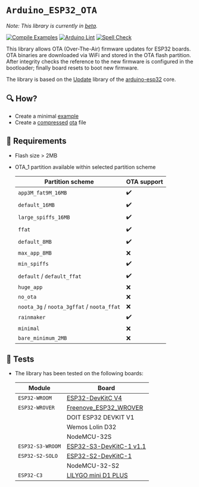 `Arduino_ESP32_OTA`
====================

*Note: This library is currently in [beta](#running-tests).*

[![Compile Examples](https://github.com/arduino-libraries/Arduino_ESP32_OTA/workflows/Compile%20Examples/badge.svg)](https://github.com/arduino-libraries/Arduino_ESP32_OTA/actions?workflow=Compile+Examples)
[![Arduino Lint](https://github.com/arduino-libraries/Arduino_ESP32_OTA/workflows/Arduino%20Lint/badge.svg)](https://github.com/arduino-libraries/Arduino_ESP32_OTA/actions?workflow=Arduino+Lint)
[![Spell Check](https://github.com/arduino-libraries/Arduino_ESP32_OTA/workflows/Spell%20Check/badge.svg)](https://github.com/arduino-libraries/Arduino_ESP32_OTA/actions?workflow=Spell+Check)

This library allows OTA (Over-The-Air) firmware updates for ESP32 boards. OTA binaries are downloaded via WiFi and stored in the OTA flash partition. After integrity checks the reference to the new firmware is configured in the bootloader; finally board resets to boot new firmware.

The library is based on the [Update](https://github.com/espressif/arduino-esp32/tree/master/libraries/Update) library of the [arduino-esp32](https://github.com/espressif/arduino-esp32) core.

## :mag: How?

* Create a minimal [example](examples/OTA/OTA.ino)
* Create a [compressed](https://github.com/arduino-libraries/ArduinoIoTCloud/blob/master/extras/tools/lzss.py) [ota](https://github.com/arduino-libraries/ArduinoIoTCloud/blob/master/extras/tools/bin2ota.py) file

## :key: Requirements

* Flash size > 2MB
* OTA_1 partition available within selected partition scheme

    | Partition scheme | OTA support |
    | --- | --- |
    | `app3M_fat9M_16MB` | :heavy_check_mark: |
    | `default_16MB` | :heavy_check_mark: |
    | `large_spiffs_16MB` | :heavy_check_mark: |
    | `ffat` | :heavy_check_mark: |
    | `default_8MB` | :heavy_check_mark: |
    | `max_app_8MB` | :x: |
    | `min_spiffs` | :heavy_check_mark: |
    | `default` / `default_ffat` | :heavy_check_mark: |
    | `huge_app` | :x: |
    | `no_ota` | :x: |
    | `noota_3g` / `noota_3gffat` / `noota_ffat` | :x: |
    | `rainmaker` | :heavy_check_mark: |
    | `minimal` | :x: |
    | `bare_minimum_2MB` | :x: |


## :running: Tests

* The library has been tested on the following boards:

    | Module | Board |
    | --- | --- |
    | `ESP32-WROOM` | [ESP32-DevKitC V4](https://docs.espressif.com/projects/esp-idf/en/latest/esp32/hw-reference/esp32/get-started-devkitc.html#) |
    | `ESP32-WROVER` | [Freenove_ESP32_WROVER](https://github.com/Freenove/Freenove_ESP32_WROVER_Board) |
    |  | DOIT ESP32 DEVKIT V1 |
    |  | Wemos Lolin D32 |
    |  | NodeMCU-32S |
    | `ESP32-­S3-­WROOM`| [ESP32-S3-DevKitC-1 v1.1](https://docs.espressif.com/projects/esp-idf/en/latest/esp32s3/hw-reference/esp32s3/user-guide-devkitc-1.html) |
    | `ESP32-­S2-­SOLO` | [ESP32-S2-DevKitC-1](https://docs.espressif.com/projects/esp-idf/en/latest/esp32s2/hw-reference/esp32s2/user-guide-s2-devkitc-1.html) |
    |  | NodeMCU-32-S2 |
    | `ESP32-C3`  | [LILYGO mini D1 PLUS](https://github.com/Xinyuan-LilyGO/LilyGo-T-OI-PLUS)|
